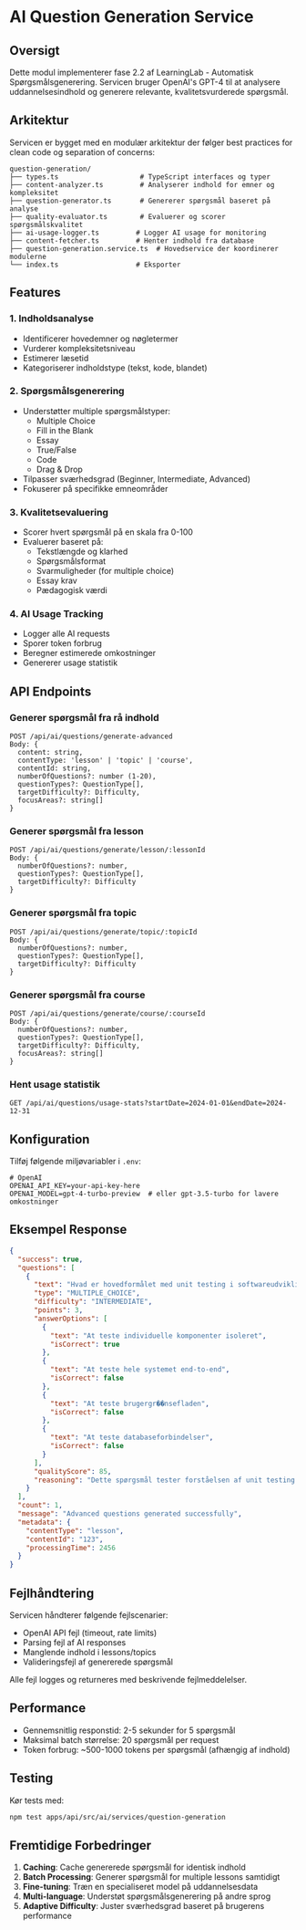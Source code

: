 # AI Question Generation Service

## Oversigt

Dette modul implementerer fase 2.2 af LearningLab - Automatisk Spørgsmålsgenerering. Servicen bruger OpenAI's GPT-4 til at analysere uddannelsesindhold og generere relevante, kvalitetsvurderede spørgsmål.

## Arkitektur

Servicen er bygget med en modulær arkitektur der følger best practices for clean code og separation of concerns:

```
question-generation/
├── types.ts                    # TypeScript interfaces og typer
├── content-analyzer.ts         # Analyserer indhold for emner og kompleksitet
├── question-generator.ts       # Genererer spørgsmål baseret på analyse
├── quality-evaluator.ts        # Evaluerer og scorer spørgsmålskvalitet
├── ai-usage-logger.ts         # Logger AI usage for monitoring
├── content-fetcher.ts         # Henter indhold fra database
├── question-generation.service.ts  # Hovedservice der koordinerer modulerne
└── index.ts                   # Eksporter
```

## Features

### 1. Indholdsanalyse

- Identificerer hovedemner og nøgletermer
- Vurderer kompleksitetsniveau
- Estimerer læsetid
- Kategoriserer indholdstype (tekst, kode, blandet)

### 2. Spørgsmålsgenerering

- Understøtter multiple spørgsmålstyper:
  - Multiple Choice
  - Fill in the Blank
  - Essay
  - True/False
  - Code
  - Drag & Drop
- Tilpasser sværhedsgrad (Beginner, Intermediate, Advanced)
- Fokuserer på specifikke emneområder

### 3. Kvalitetsevaluering

- Scorer hvert spørgsmål på en skala fra 0-100
- Evaluerer baseret på:
  - Tekstlængde og klarhed
  - Spørgsmålsformat
  - Svarmuligheder (for multiple choice)
  - Essay krav
  - Pædagogisk værdi

### 4. AI Usage Tracking

- Logger alle AI requests
- Sporer token forbrug
- Beregner estimerede omkostninger
- Genererer usage statistik

## API Endpoints

### Generer spørgsmål fra rå indhold

```
POST /api/ai/questions/generate-advanced
Body: {
  content: string,
  contentType: 'lesson' | 'topic' | 'course',
  contentId: string,
  numberOfQuestions?: number (1-20),
  questionTypes?: QuestionType[],
  targetDifficulty?: Difficulty,
  focusAreas?: string[]
}
```

### Generer spørgsmål fra lesson

```
POST /api/ai/questions/generate/lesson/:lessonId
Body: {
  numberOfQuestions?: number,
  questionTypes?: QuestionType[],
  targetDifficulty?: Difficulty
}
```

### Generer spørgsmål fra topic

```
POST /api/ai/questions/generate/topic/:topicId
Body: {
  numberOfQuestions?: number,
  questionTypes?: QuestionType[],
  targetDifficulty?: Difficulty
}
```

### Generer spørgsmål fra course

```
POST /api/ai/questions/generate/course/:courseId
Body: {
  numberOfQuestions?: number,
  questionTypes?: QuestionType[],
  targetDifficulty?: Difficulty,
  focusAreas?: string[]
}
```

### Hent usage statistik

```
GET /api/ai/questions/usage-stats?startDate=2024-01-01&endDate=2024-12-31
```

## Konfiguration

Tilføj følgende miljøvariabler i `.env`:

```env
# OpenAI
OPENAI_API_KEY=your-api-key-here
OPENAI_MODEL=gpt-4-turbo-preview  # eller gpt-3.5-turbo for lavere omkostninger
```

## Eksempel Response

```json
{
  "success": true,
  "questions": [
    {
      "text": "Hvad er hovedformålet med unit testing i softwareudvikling?",
      "type": "MULTIPLE_CHOICE",
      "difficulty": "INTERMEDIATE",
      "points": 3,
      "answerOptions": [
        {
          "text": "At teste individuelle komponenter isoleret",
          "isCorrect": true
        },
        {
          "text": "At teste hele systemet end-to-end",
          "isCorrect": false
        },
        {
          "text": "At teste brugergr��nsefladen",
          "isCorrect": false
        },
        {
          "text": "At teste databaseforbindelser",
          "isCorrect": false
        }
      ],
      "qualityScore": 85,
      "reasoning": "Dette spørgsmål tester forståelsen af unit testing konceptet, som er et kernebegreb i materialet"
    }
  ],
  "count": 1,
  "message": "Advanced questions generated successfully",
  "metadata": {
    "contentType": "lesson",
    "contentId": "123",
    "processingTime": 2456
  }
}
```

## Fejlhåndtering

Servicen håndterer følgende fejlscenarier:

- OpenAI API fejl (timeout, rate limits)
- Parsing fejl af AI responses
- Manglende indhold i lessons/topics
- Valideringsfejl af genererede spørgsmål

Alle fejl logges og returneres med beskrivende fejlmeddelelser.

## Performance

- Gennemsnitlig responstid: 2-5 sekunder for 5 spørgsmål
- Maksimal batch størrelse: 20 spørgsmål per request
- Token forbrug: ~500-1000 tokens per spørgsmål (afhængig af indhold)

## Testing

Kør tests med:

```bash
npm test apps/api/src/ai/services/question-generation
```

## Fremtidige Forbedringer

1. **Caching**: Cache genererede spørgsmål for identisk indhold
2. **Batch Processing**: Generer spørgsmål for multiple lessons samtidigt
3. **Fine-tuning**: Træn en specialiseret model på uddannelsesdata
4. **Multi-language**: Understøt spørgsmålsgenerering på andre sprog
5. **Adaptive Difficulty**: Juster sværhedsgrad baseret på brugerens performance
